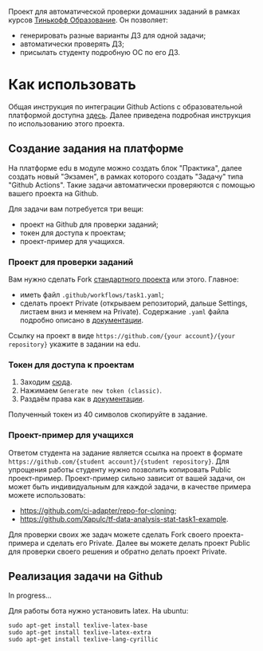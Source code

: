 Проект для автоматической проверки 
домашних заданий в рамках курсов [Тинькофф Образование](https://edu.tinkoff.ru/).
Он позволяет:
* генерировать разные варианты ДЗ для одной задачи;
* автоматически проверять ДЗ;
* присылать студенту подробную ОС по его ДЗ.

# Как использовать

Общая инструкция по интеграции Github Actions с образовательной платформой 
доступна [здесь](https://edu.tinkoff.ru/assets/github-instruction.pdf).
Далее приведена подробная инструкция по использованию этого проекта.

## Создание задания на платформе

На платформе edu в модуле можно создать блок "Практика",
далее создать новый "Экзамен",
в рамках которого создать "Задачу"
типа "Github Actions".
Такие задачи автоматически проверяются 
с помощью вашего проекта на Github.

Для задачи вам потребуется три вещи:
* проект на Github для проверки заданий;
* токен для доступа к проектам;
* проект-пример для учащихся.

### Проект для проверки заданий

Вам нужно сделать Fork [стандартного проекта](https://github.com/ci-adapter/example)
или этого. Главное:
* иметь файл `.github/workflows/task1.yaml`;
* сделать проект Private (открываем репозиторий, дальше Settings, листаем вниз и меняем на Private).
Содержание `.yaml` файла подробно описано в [документации](https://edu.tinkoff.ru/assets/github-instruction.pdf).

Ссылку на проект в виде `https://github.com/{your account}/{your repository}`
укажите в задании на edu.

### Токен для доступа к проектам

1. Заходим [сюда](https://github.com/settings/tokens).
2. Нажимаем `Generate new token (classic)`.
3. Раздаём права как в [документации](https://edu.tinkoff.ru/assets/github-instruction.pdf). 

Полученный токен из 40 символов скопируйте в задание.

### Проект-пример для учащихся

Ответом студента на задание является ссылка на проект 
в формате `https://github.com/{student account}/{student repository}`.
Для упрощения работы студенту нужно позволить 
копировать Public проект-пример.
Проект-пример сильно зависит от вашей задачи,
он может быть индивидуальным для каждой задачи,
в качестве примера можете использовать:
* https://github.com/ci-adapter/repo-for-cloning;
* https://github.com/Xapulc/tf-data-analysis-stat-task1-example.

Для проверки своих же задач можете сделать Fork
своего проекта-примера и сделать его Private.
Далее вы можете делать проект Public
для проверки своего решения и обратно делать проект Private.

## Реализация задачи на Github
In progress...

Для работы бота нужно установить latex.
На ubuntu:
```
sudo apt-get install texlive-latex-base
sudo apt-get install texlive-latex-extra
sudo apt-get install texlive-lang-cyrillic
```
